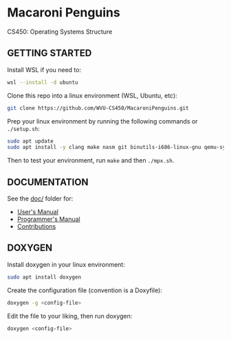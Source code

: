# Macaroni Penguins

CS450: Operating Systems Structure


## GETTING STARTED

Install WSL if you need to:
```bash
wsl --install -d ubuntu
```

Clone this repo into a linux environment (WSL, Ubuntu, etc):
```bash
git clone https://github.com/WVU-CS450/MacaroniPenguins.git
```

Prep your linux environment by running the following commands or `./setup.sh`:
```bash
sudo apt update
sudo apt install -y clang make nasm git binutils-i686-linux-gnu qemu-system-x86 gdb doxygen
```

Then to test your environment, run `make` and then `./mpx.sh`.


## DOCUMENTATION

See the [doc/](doc/) folder for:
- [User's Manual]()
- [Programmer's Manual]()
- [Contributions]()


## DOXYGEN

Install doxygen in your linux environment:
```bash
sudo apt install doxygen
```

Create the configuration file (convention is a Doxyfile):
```bash
doxygen -g <config-file>
```

Edit the file to your liking, then run doxygen:
```bash
doxygen <config-file>
```
